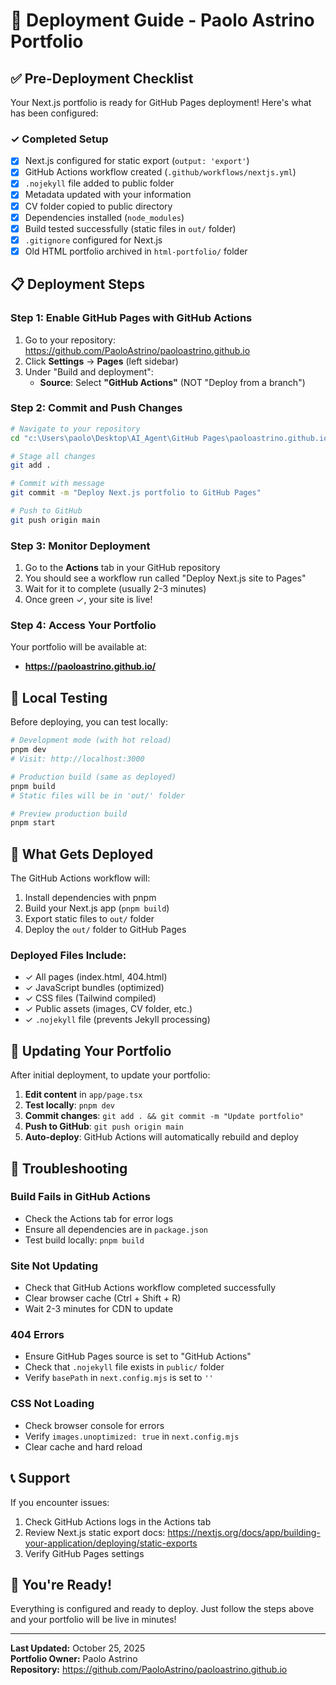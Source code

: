 # 🚀 Deployment Guide - Paolo Astrino Portfolio

## ✅ Pre-Deployment Checklist

Your Next.js portfolio is ready for GitHub Pages deployment! Here's what has been configured:

### ✓ Completed Setup

- [x] Next.js configured for static export (`output: 'export'`)
- [x] GitHub Actions workflow created (`.github/workflows/nextjs.yml`)
- [x] `.nojekyll` file added to public folder
- [x] Metadata updated with your information
- [x] CV folder copied to public directory
- [x] Dependencies installed (`node_modules`)
- [x] Build tested successfully (static files in `out/` folder)
- [x] `.gitignore` configured for Next.js
- [x] Old HTML portfolio archived in `html-portfolio/` folder

## 📋 Deployment Steps

### Step 1: Enable GitHub Pages with GitHub Actions

1. Go to your repository: https://github.com/PaoloAstrino/paoloastrino.github.io
2. Click **Settings** → **Pages** (left sidebar)
3. Under "Build and deployment":
   - **Source**: Select **"GitHub Actions"** (NOT "Deploy from a branch")

### Step 2: Commit and Push Changes

```bash
# Navigate to your repository
cd "c:\Users\paolo\Desktop\AI_Agent\GitHub Pages\paoloastrino.github.io-1"

# Stage all changes
git add .

# Commit with message
git commit -m "Deploy Next.js portfolio to GitHub Pages"

# Push to GitHub
git push origin main
```

### Step 3: Monitor Deployment

1. Go to the **Actions** tab in your GitHub repository
2. You should see a workflow run called "Deploy Next.js site to Pages"
3. Wait for it to complete (usually 2-3 minutes)
4. Once green ✓, your site is live!

### Step 4: Access Your Portfolio

Your portfolio will be available at:

- **https://paoloastrino.github.io/**

## 🔧 Local Testing

Before deploying, you can test locally:

```bash
# Development mode (with hot reload)
pnpm dev
# Visit: http://localhost:3000

# Production build (same as deployed)
pnpm build
# Static files will be in 'out/' folder

# Preview production build
pnpm start
```

## 📁 What Gets Deployed

The GitHub Actions workflow will:

1. Install dependencies with pnpm
2. Build your Next.js app (`pnpm build`)
3. Export static files to `out/` folder
4. Deploy the `out/` folder to GitHub Pages

### Deployed Files Include:

- ✓ All pages (index.html, 404.html)
- ✓ JavaScript bundles (optimized)
- ✓ CSS files (Tailwind compiled)
- ✓ Public assets (images, CV folder, etc.)
- ✓ `.nojekyll` file (prevents Jekyll processing)

## 🎨 Updating Your Portfolio

After initial deployment, to update your portfolio:

1. **Edit content** in `app/page.tsx`
2. **Test locally**: `pnpm dev`
3. **Commit changes**: `git add . && git commit -m "Update portfolio"`
4. **Push to GitHub**: `git push origin main`
5. **Auto-deploy**: GitHub Actions will automatically rebuild and deploy

## 🐛 Troubleshooting

### Build Fails in GitHub Actions

- Check the Actions tab for error logs
- Ensure all dependencies are in `package.json`
- Test build locally: `pnpm build`

### Site Not Updating

- Check that GitHub Actions workflow completed successfully
- Clear browser cache (Ctrl + Shift + R)
- Wait 2-3 minutes for CDN to update

### 404 Errors

- Ensure GitHub Pages source is set to "GitHub Actions"
- Check that `.nojekyll` file exists in `public/` folder
- Verify `basePath` in `next.config.mjs` is set to `''`

### CSS Not Loading

- Check browser console for errors
- Verify `images.unoptimized: true` in `next.config.mjs`
- Clear cache and hard reload

## 📞 Support

If you encounter issues:

1. Check GitHub Actions logs in the Actions tab
2. Review Next.js static export docs: https://nextjs.org/docs/app/building-your-application/deploying/static-exports
3. Verify GitHub Pages settings

## 🎉 You're Ready!

Everything is configured and ready to deploy. Just follow the steps above and your portfolio will be live in minutes!

---

**Last Updated:** October 25, 2025  
**Portfolio Owner:** Paolo Astrino  
**Repository:** https://github.com/PaoloAstrino/paoloastrino.github.io
